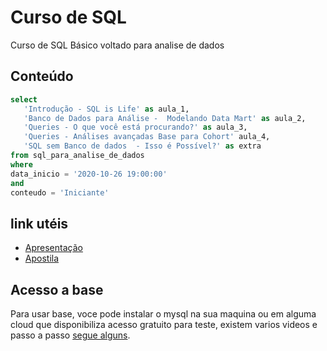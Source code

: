 # Curso de SQL
Curso de SQL Básico voltado para analise de dados

## Conteúdo
``` sql
select
   'Introdução - SQL is Life' as aula_1,
   'Banco de Dados para Análise -  Modelando Data Mart' as aula_2,
   'Queries - O que você está procurando?' as aula_3,
   'Queries - Análises avançadas Base para Cohort' aula_4,
   'SQL sem Banco de dados  - Isso é Possível?' as extra
from sql_para_analise_de_dados
where 
data_inicio = '2020-10-26 19:00:00' 
and 
conteudo = 'Iniciante'
```

## link utéis

- [Apresentação](https://docs.google.com/presentation/d/e/2PACX-1vSf3P4KsMbOkBKUDn-j0gy2pm7TM413wb1jRpOGo561_NUQ8xxgcV1vThAClOCqrzntfLNeiaSyt7L0/pub?start=false&loop=false&delayms=3000)
- [Apostila](https://docs.google.com/document/d/e/2PACX-1vTffZpfpm-1NqDnqqRSQNe9fsg9VyUBGN9Jv5m847dg_Izr6_39tNjUEBNO0cQm56RJonN1YoWV-YIf/pub)

## Acesso a base
Para usar base, voce pode instalar o mysql na sua maquina ou em alguma cloud que disponibiliza acesso gratuito para teste, existem varios videos e passo a passo
 [segue alguns](https://www.google.com/search?q=como+instalar+mysql+no+windows&rlz=1C5CHFA_enBR897BR897&oq=instalar+mysql+no+com&aqs=chrome.1.69i57j0i22i30l7.15522j0j4&sourceid=chrome&ie=UTF-8).
